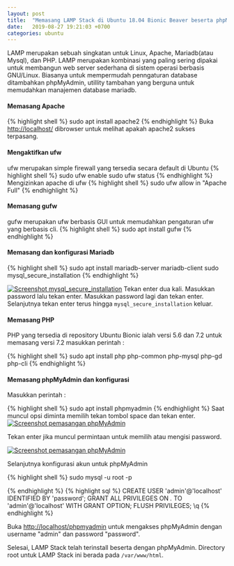 ```yaml
---
layout: post
title:  "Memasang LAMP Stack di Ubuntu 18.04 Bionic Beaver beserta phpMyAdmin"
date:   2019-08-27 19:21:03 +0700
categories: ubuntu
---
```


LAMP merupakan sebuah singkatan untuk Linux, Apache, Mariadb(atau Mysql), dan PHP. LAMP merupakan kombinasi yang paling sering dipakai untuk membangun web server sederhana di sistem operasi berbasis GNU/Linux. Biasanya untuk mempermudah penngaturan database ditambahkan phpMyAdmin, utillity tambahan yang berguna untuk memudahkan manajemen database mariadb.

#### Memasang Apache
{% highlight shell %}
sudo apt install apache2
{% endhighlight %}
Buka [http://localhost/]() dibrowser untuk melihat apakah apache2 sukses terpasang.

#### Mengaktifkan ufw
ufw merupakan simple firewall yang tersedia secara default di Ubuntu
{% highlight shell %}
sudo ufw enable
sudo ufw status
{% endhighlight %}
Mengizinkan apache di ufw
{% highlight shell %}
sudo ufw allow in "Apache Full"
{% endhighlight %}

#### Memasang gufw
gufw merupakan ufw berbasis GUI untuk memudahkan pengaturan ufw yang berbasis cli.
{% highlight shell %}
sudo apt install gufw
{% endhighlight %}

#### Memasang dan konfigurasi Mariadb
{% highlight shell %}
sudo apt install mariadb-server mariadb-client
sudo mysql_secure_installation
{% endhighlight %}

[![Screenshot mysql_secure_installation](../../assets/ssmariadb.png)](../../assets/ssmariadb.png)
Tekan enter dua kali. Masukkan password lalu tekan enter. Masukkan password lagi dan tekan enter. Selanjutnya tekan enter terus hingga `mysql_secure_installation` keluar.

#### Memasang PHP
PHP yang tersedia di repository Ubuntu Bionic ialah versi 5.6 dan 7.2 untuk memasang versi 7.2 masukkan perintah :

{% highlight shell %}
sudo apt install php php-common php-mysql php-gd php-cli
{% endhighlight %}

#### Memasang phpMyAdmin dan konfigurasi
Masukkan perintah : 

{% highlight shell %}
sudo apt install phpmyadmin
{% endhighlight %}
Saat muncul opsi diminta memilih tekan tombol space dan tekan enter.
[![Screenshot pemasangan phpMyAdmin](../../assets/ssphpma.png)](../../assets/ssphpma.png)

Tekan enter jika muncul permintaan untuk memilih atau mengisi password.

[![Screenshot pemasangan phpMyAdmin](../../assets/ssphpma2.png)](../../assets/ssphpma2.png)

Selanjutnya konfigurasi akun untuk phpMyAdmin

{% highlight shell %}
sudo mysql -u root -p

{% endhighlight %}
{% highlight sql %}
CREATE USER 'admin'@'localhost' IDENTIFIED BY 'password';
GRANT ALL PRIVILEGES ON *.* TO 'admin'@'localhost' WITH GRANT OPTION;
FLUSH PRIVILEGES;
\q
{% endhighlight %}

Buka [http://localhost/phpmyadmin](http://localhost/phpmyadmin) untuk mengakses phpMyAdmin dengan username "admin" dan password "password".

Selesai, LAMP Stack telah terinstall beserta dengan phpMyAdmin. Directory root untuk LAMP Stack ini berada pada `/var/www/html`.